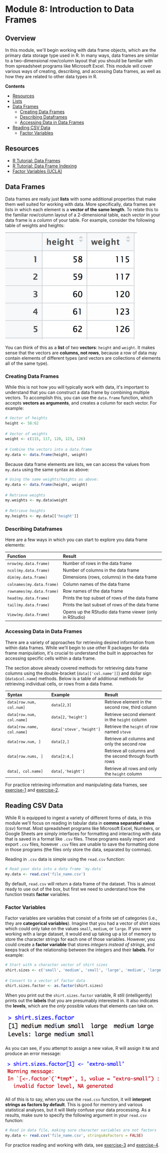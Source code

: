 # Module 8: Introduction to Data Frames

## Overview
In this module, we'll begin working with data frame objects, which are the primary data storage type used in R. In many ways, data frames are similar to a two-dimensional row/column layout that you should be familiar with from spreadsheet programs like Microsoft Excel. This module will cover various ways of creating, describing, and accessing Data frames, as well as how they are related to other data types in R.

<!-- START doctoc generated TOC please keep comment here to allow auto update -->
<!-- DON'T EDIT THIS SECTION, INSTEAD RE-RUN doctoc TO UPDATE -->
**Contents**

- [Resources](#resources)
- [Lists](#lists)
- [Data Frames](#data-frames)
  - [Creating Data Frames](#creating-data-frames)
  - [Describing Dataframes](#describing-dataframes)
  - [Accessing Data in Data Frames](#accessing-data-in-data-frames)
- [Reading CSV Data](#reading-csv-data)
  - [Factor Variables](#factor-variables)

<!-- END doctoc generated TOC please keep comment here to allow auto update -->

## Resources
- [R Tutorial: Data Frames](http://www.r-tutor.com/r-introduction/data-frame)
- [R Tutorial: Data Frame Indexing](http://www.r-tutor.com/r-introduction/data-frame/data-frame-row-slice)
- [Factor Variables (UCLA)](http://www.ats.ucla.edu/stat/r/modules/factor_variables.htm)


## Data Frames
Data frames are really just **lists** with some additional properties that make them well suited for working with data. More specifically, data frames are lists in which each element is a **vector of the same length**. To relate this to the familiar row/column layout of a 2-dimensional table, each _vector_ in your data frame is a _column_ of your table. For example, consider the following table of weights and heights:

![screenshot of a table of weight and height](img/table-ss.png)

You can think of this as a **list** of two **vectors**: `height` and `weight`. It makes sense that the vectors are **columns, not rows**, because a row of data may contain elements of different types (and vectors are collections of elements all of the same type).

### Creating Data Frames
While this is not how you will typically work with data, it's important to understand that you can construct a data frame by combining multiple vectors. To accomplish this, you can use the `data.frame` function, which accepts **vectors as arguments**, and creates a column for each vector. For example:

```r
# Vector of heights
height <- 58:62

# Vector of weights
weight <- c(115, 117, 120, 123, 126)

# Combine the vectors into a data.frame
my.data <- data.frame(height, weight)
```

Because data frame elements are lists, we can access the values from `my.data` using the same syntax as above:

```r
# Using the same weights/heights as above:
my.data <- data.frame(height, weight)

# Retrieve weights
my.weights <- my.data$weight

# Retrieve heights
my.heights <- my.data[['height']]
```

### Describing Dataframes
Here are a few ways in which you can start to explore you data frame elements:

| Function | Result |
| :------------- | :------------- |
| `nrow(my.data.frame)`       | Number of rows in the data frame       |
| `ncol(my.data.frame)`       | Number of columns in the data frame       |
| `dim(my.data.frame)`        | Dimensions (rows, columns) in the data frame       |
| `colnames(my.data.frame)`   | Column names of the data frame |
| `rownames(my.data.frame)`   | Row names of the data frame|
| `head(my.data.frame)`       | Prints the top subset of rows of the data frame       |
| `tail(my.data.frame)`       | Prints the last subset of rows of the data frame       |
| `View(my.data.frame)`       | Opens up the RStudio data frame viewer (only in RStudio)|

### Accessing Data in Data Frames
There are a variety of approaches for retrieving desired information from within data frames. While we'll begin to use other R packages for data frame manipulation, it's crucial to understand the built in approaches for accessing specific cells within a data frame.

The section above already covered methods for retrieving data frame columns using the double-bracket (`data[['col.name']]`) and dollar sign (`data$col.name`) methods. Below is a table of additional methods for retrieving individual cells, or rows from a data frame.

| Syntax         |    Example     |    Result      |
| :------------- | :------------- | :------------- |
| `data[row.num, col.num]` | `data[2,3]` | Retrieve element in the second row, third column |
| `data[row.num, col.name]` | `data[2,'height']` | Retrieve second element in the `height` column |
| `data[row.name, col.name]` | `data['steve','height']` | Retrieve the `height` of row named `steve`|
| `data[row.num, ]` | `data[2,]`                 | Retrieve all columns and only the second row |
| `data[row.nums, ]` | `data[2:4,]`                 | Retrieve all columns and the second through fourth rows |
| `data[, col.name]`| `data[,'height']`  | Retrieve all rows and only the `height` column |

For practice retrieving information and manipulating data frames, see [exercise-1](exercise-1) and [exercise-2](exercise-2).

## Reading CSV Data
While R is equipped to ingest a variety of different forms of data, in this module we'll focus on reading in tabular data in **comma separated value** (csv) format. Most spreadsheet programs like Microsoft Excel, Numbers, or Google Sheets are simply interfaces for formatting and interacting with data that is saved in a format like `.csv` files. These programs easily import and export `.csv` files, however `.csv` files are unable to save the formatting done in those programs (the files only store the data, separated by commas).

Reading in `.csv` data is simple using the `read.csv` function:

```r
# Read your data into a data frame `my.data`
my.data <- read.csv('file_name.csv')
```

By default, `read.csv` will return a data frame of the dataset. This is almost ready to use out of the box, but first we need to understand how the function treats **factor** variables.

### Factor Variables
Factor variables are variables that consist of a finite set of categories (i.e., they are **categorical variables**). Imagine that you had a vector of shirt sizes which could only take on the values `small`, `medium`, or `large`. If you were working with a large dataset, it would end up taking up a lot of memory to store the character strings for each one of those variables. However, you could create a **factor variable** that stores _integers instead of strings_, and keeps track of the relationship between the integers and their **labels**. For example:

```r
# Start with a character vector of shirt sizes
shirt.sizes <- c('small', 'medium', 'small', 'large', 'medium', 'large')

# Convert to a vector of factor data
shirt.sizes.factor <- as.factor(shirt.sizes)
```

When you print out the `shirt.sizes.factor` variable, R still (intelligently) prints out the **labels** that you are presumably interested in. It also indicates the **levels**, which are the _only_ possible values that elements can take on.

![screenshot of factor variable](img/factor-ss.png)

As you can see, if you attempt to assign a new value, R will assign it `NA` and produce an error message:

![screenshot of factor variable error](img/factor-error-ss.png)

All of this is to say, when you use the `read.csv` function, it will **interpret strings as factors by default**. This is good for memory and various statistical analyses, but it will likely confuse your data processing. As a results, make sure to specify the following argument in your `read.csv` function:

```r
# Read in data file, making sure character variables are not factors
my.data <- read.csv('file_name.csv', stringsAsFactors = FALSE)
```

For practice reading and working with data, see [exercise-3](exercise-3) and [exercise-4](exercise-4).
